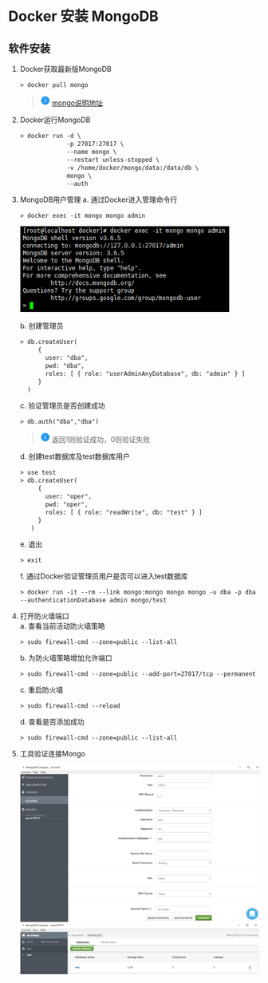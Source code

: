 # Docker 安装 MongoDB

## 软件安装

1.  Docker获取最新版MongoDB<br>

    ```命令
    > docker pull mongo
    ```

    > ![info][info] [mongo说明地址][mongo地址]

2.  Docker运行MongoDB<br>

    ```命令
    > docker run -d \
                 -p 27017:27017 \
                 --name mongo \
                 --restart unless-stopped \
                 -v /home/docker/mongo/data:/data/db \
                 mongo \
                 --auth
    ```

3.  MongoDB用户管理
    a. 通过Docker进入管理命令行<br>

    ```命令
    > docker exec -it mongo mongo admin
    ```

    ![第3步-a](images/04_3_a_1.png)<br>

    b. 创建管理员<br>

    ```命令
    > db.createUser(
         {
           user: "dba",
           pwd: "dba",
           roles: [ { role: "userAdminAnyDatabase", db: "admin" } ]
         }
      )
    ```

    c. 验证管理员是否创建成功<br>

    ```命令
    > db.auth("dba","dba")
    ```

    > ![info][info] 返回1则验证成功，0则验证失败

    d. 创建test数据库及test数据库用户<br>

    ```命令
    > use test
    > db.createUser(
         {
           user: "oper",
           pwd: "oper",
           roles: [ { role: "readWrite", db: "test" } ]
         }
       )
    ```

    e. 退出<br>

    ```命令
    > exit
    ```

    f. 通过Docker验证管理员用户是否可以进入test数据库<br>

    ```命令
    > docker run -it --rm --link mongo:mongo mongo mongo -u dba -p dba --authenticationDatabase admin mongo/test
    ```

4.  打开防火墙端口<br>
    a. 查看当前活动防火墙策略<br>

    ```命令
    > sudo firewall-cmd --zone=public --list-all
    ```

    b. 为防火墙策略增加允许端口<br>

    ```命令
    > sudo firewall-cmd --zone=public --add-port=27017/tcp --permanent
    ```

    c. 重启防火墙<br>

    ```命令
    > sudo firewall-cmd --reload
    ```

    d. 查看是否添加成功<br>

    ```命令
    > sudo firewall-cmd --zone=public --list-all
    ```

5.  工具验证连接Mongo<br>

    ![第5步-1](images/04_5_1.png)<br>
    ![第5步-2](images/04_5_2.png)<br>

[info]: /images/info.png

[mongo地址]: https://hub.docker.com/_/mongo/

[mongo配置地址]: https://docs.mongodb.com/manual/reference/configuration-options/
